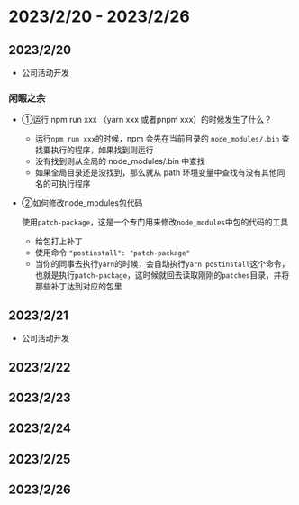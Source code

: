 # 2023/2/20 - 2023/2/26

## 2023/2/20
- 公司活动开发
### **闲暇之余**

- ①运行 npm run xxx （yarn xxx 或者pnpm xxx）的时候发生了什么？

  - 运行`npm run xxx`的时候，npm 会先在当前目录的 `node_modules/.bin` 查找要执行的程序，如果找到则运行
  - 没有找到则从全局的 node_modules/.bin 中查找
  - 如果全局目录还是没找到，那么就从 path 环境变量中查找有没有其他同名的可执行程序
  
- ②如何修改node_modules包代码

  使用`patch-package`，这是一个专门用来修改`node_modules`中包的代码的工具

  - 给包打上补丁
  - 使用命令 `"postinstall": "patch-package"`
  - 当你的同事去执行`yarn`的时候，会自动执行`yarn postinstall`这个命令，也就是执行`patch-package`，这时候就回去读取刚刚的`patches`目录，并将那些补丁达到对应的包里



## 2023/2/21
- 公司活动开发
## 2023/2/22

## 2023/2/23

## 2023/2/24

## 2023/2/25

## 2023/2/26
